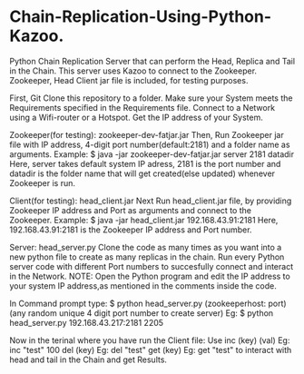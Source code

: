 # Chain-Replication-Using-Python-Kazoo.
Python Chain Replication Server that can perform the Head, Replica and Tail in the Chain. This server uses Kazoo to connect to the Zookeeper. 
Zookeeper, Head Client jar file is included, for testing purposes.

First,
Git Clone this repository to a folder.
Make sure your System meets the Requirements specified in the Requirements file.
Connect to a Network using a Wifi-router or a Hotspot. Get the IP address of your System.

Zookeeper(for testing): zookeeper-dev-fatjar.jar
Then, Run Zookeeper jar file with IP address, 4-digit port number(default:2181) and a folder name as arguments.
Example: $ java -jar zookeeper-dev-fatjar.jar server 2181 datadir
Here, server takes default system IP adress, 2181 is the port number and datadir is the folder name that will get created(else updated) whenever Zookeeper is run.

Client(for testing): head_client.jar
Next Run head_client.jar file, by providing Zookeeper IP address and Port as arguments and connect to the Zookeeper. 
Example: $ java -jar head_client.jar 192.168.43.91:2181
Here, 192.168.43.91:2181 is the Zookeeper IP address and Port number. 

Server: head_server.py
Clone the code as many times as you want into a new python file to create as many replicas in the chain. Run every Python server code with different Port numbers to succesfully connect and interact in the Network.
NOTE:
 Open the Python program and edit the IP address to your system IP address,as mentioned in the comments inside the code.

In Command prompt type:
$ python head_server.py (zookeeperhost:  port) (any random unique 4 digit port number to create server)
Eg: $ python head_server.py 192.168.43.217:2181 2205

Now in the terinal where you have run the Client file:
Use inc (key) (val)    Eg: inc "test" 100
    del (key)          Eg: del "test" 
    get (key)          Eg: get "test"
to interact with head and tail in the Chain and get Results.
